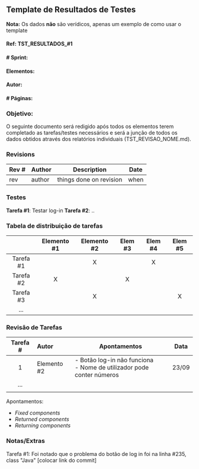 ## Template de Resultados de Testes
**Nota:** Os dados **não** são verídicos, apenas um exemplo de como usar o template

#### Ref: TST_RESULTADOS_#1

#### # Sprint:

#### Elementos:

#### Autor:

#### # Páginas:

### Objetivo:
O seguinte documento será redigido após todos os elementos terem completado as tarefas/testes necessários e será a junção de todos os dados obtidos através dos relatórios individuais (TST_REVISAO_NOME.md).

### Revisions

Rev # | Author | Description | Date
--- | --- | --- | ---
rev | author | things done on revision | when


### Testes
**Tarefa #1**: Testar log-in
**Tarefa #2**: ..

### Tabela de distribuição de tarefas

|           | Elemento #1 | Elemento #2 | Elem #3 | Elem #4 | Elem #5 |
| :-------: | :---------: | :---------: | :-----: | :-----: | :-----: |
| Tarefa #1 |             |      X      |         |    X    |         |
| Tarefa #2 |      X      |             |    X    |         |         |
| Tarefa #3 |             |      X      |         |         |    X    |
|    ...    |             |             |         |         |         |



### Revisão de Tarefas

| Tarefa # | Autor       | Apontamentos                                           | Data  |
| :------: | :---------- | ------------------------------------------------------------ | :---: |
|    1     | Elemento #2 | - Botão log-in não funciona<br />- Nome de utilizador pode conter números | 23/09 |
|   ...    |             |                                                              |       |
|          |             |                                                              |       |

Apontamentos:
- *Fixed components*
- *Returned components*
- *Returning components*


### Notas/Extras

Tarefa #1: Foi notado que o problema do botão de log in foi na linha #235, class "Java" [colocar link do commit]

